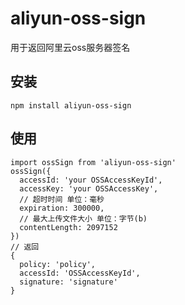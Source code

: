 # aliyun-oss-sign
用于返回阿里云oss服务器签名

## 安装
```
npm install aliyun-oss-sign
```
## 使用
```
import ossSign from 'aliyun-oss-sign'
ossSign({
  accessId: 'your OSSAccessKeyId',
  accessKey: 'your OSSAccessKey',
  // 超时时间 单位：毫秒
  expiration: 300000,
  // 最大上传文件大小 单位：字节(b)
  contentLength: 2097152
})
// 返回
{
  policy: 'policy',
  accessId: 'OSSAccessKeyId',
  signature: 'signature'
}
```
